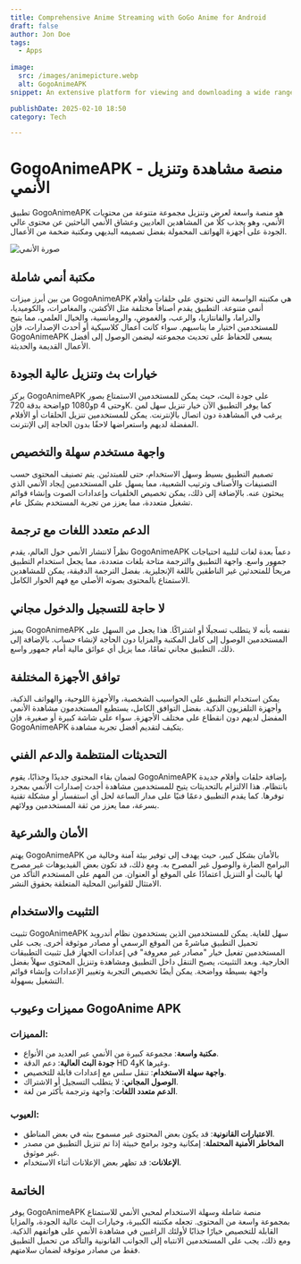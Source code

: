 ```yaml
---
title: Comprehensive Anime Streaming with GoGo Anime for Android 
draft: false
author: Jon Doe 
tags:
  - Apps
  
image:
  src: /images/animepicture.webp
  alt: GogoAnimeAPK
snippet: An extensive platform for viewing and downloading a wide range of anime content is offered to anime enthusiasts by the smartphone app GogoAnimeAPK.

publishDate: 2025-02-10 18:50
category: Tech

---
```


# GogoAnimeAPK - منصة مشاهدة وتنزيل الأنمي

تطبيق GogoAnimeAPK هو منصة واسعة لعرض وتنزيل مجموعة متنوعة من محتويات الأنمي، وهو يجذب كلًا من المشاهدين العاديين وعشاق الأنمي الباحثين عن محتوى عالي الجودة على أجهزة الهواتف المحمولة بفضل تصميمه البديهي ومكتبة ضخمة من الأعمال.

![صورة الأنمي](/images/animepicture.webp )

## مكتبة أنمي شاملة

من بين أبرز ميزات GogoAnimeAPK هي مكتبته الواسعة التي تحتوي على حلقات وأفلام أنمي متنوعة. التطبيق يقدم أصنافاً مختلفة مثل الأكشن، والمغامرات، والكوميديا، والدراما، والفانتازيا، والرعب، والغموض، والرومانسية، والخيال العلمي، مما يتيح للمستخدمين اختيار ما يناسبهم. سواء كانت أعمال كلاسيكية أو أحدث الإصدارات، فإن GogoAnimeAPK يسعى للحفاظ على تحديث مجموعته ليضمن الوصول إلى أفضل الأعمال القديمة والحديثة.

## خيارات بث وتنزيل عالية الجودة

يركز GogoAnimeAPK على جودة البث، حيث يمكن للمستخدمين الاستمتاع بصور واضحة بدقة 720p و1080p وحتى 4K. كما يوفر التطبيق الآن خيار تنزيل سهل لمن يرغب في المشاهدة دون اتصال بالإنترنت. يمكن للمستخدمين تنزيل الحلقات أو الأفلام المفضلة لديهم واستعراضها لاحقًا بدون الحاجة إلى الإنترنت.

## واجهة مستخدم سهلة والتخصيص

تصميم التطبيق بسيط وسهل الاستخدام، حتى للمبتدئين. يتم تصنيف المحتوى حسب التصنيفات والأصناف وترتيب الشعبية، مما يسهل على المستخدمين إيجاد الأنمي الذي يبحثون عنه. بالإضافة إلى ذلك، يمكن تخصيص الخلفيات وإعدادات الصوت وإنشاء قوائم تشغيل متعددة، مما يعزز من تجربة المستخدم بشكل عام.

## الدعم متعدد اللغات مع ترجمة

نظراً لانتشار الأنمي حول العالم، يقدم GogoAnimeAPK دعماً بعدة لغات لتلبية احتياجات جمهور واسع. واجهة التطبيق والترجمة متاحة بلغات متعددة، مما يجعل استخدام التطبيق مريحاً للمتحدثين غير الناطقين باللغة الإنجليزية. بفضل الترجمة الدقيقة، يمكن للمشاهدين الاستمتاع بالمحتوى بصوته الأصلي مع فهم الحوار الكامل.

## لا حاجة للتسجيل والدخول مجاني

يميز GogoAnimeAPK نفسه بأنه لا يتطلب تسجيلًا أو اشتراكًا. هذا يجعل من السهل على المستخدمين الوصول إلى كامل المكتبة والمزايا دون الحاجة لإنشاء حساب. بالإضافة إلى ذلك، التطبيق مجاني تمامًا، مما يزيل أي عوائق مالية أمام جمهور واسع.

## توافق الأجهزة المختلفة

يمكن استخدام التطبيق على الحواسيب الشخصية، والأجهزة اللوحية، والهواتف الذكية، وأجهزة التلفزيون الذكية. بفضل التوافق الكامل، يستطيع المستخدمون مشاهدة الأنمي المفضل لديهم دون انقطاع على مختلف الأجهزة. سواء على شاشة كبيرة أو صغيرة، فإن GogoAnimeAPK يتكيف لتقديم أفضل تجربة مشاهدة.

## التحديثات المنتظمة والدعم الفني

لضمان بقاء المحتوى جديدًا وجذابًا، يقوم GogoAnimeAPK بإضافة حلقات وأفلام جديدة بانتظام. هذا الالتزام بالتحديثات يتيح للمستخدمين مشاهدة أحدث إصدارات الأنمي بمجرد توفرها. كما يقدم التطبيق دعمًا فنيًا على مدار الساعة لحل أي استفسار أو مشكلة تقنية بسرعة، مما يعزز من ثقة المستخدمين وولائهم.

## الأمان والشرعية

يهتم GogoAnimeAPK بالأمان بشكل كبير، حيث يهدف إلى توفير بيئة آمنة وخالية من البرامج الضارة والوصول غير المصرح به. ومع ذلك، قد تكون بعض الفيديوهات غير مصرح لها بالبث أو التنزيل اعتمادًا على الموقع أو العنوان. من المهم على المستخدم التأكد من الامتثال للقوانين المحلية المتعلقة بحقوق النشر.

## التثبيت والاستخدام

تثبيت GogoAnimeAPK سهل للغاية. يمكن للمستخدمين الذين يستخدمون نظام أندرويد تحميل التطبيق مباشرةً من الموقع الرسمي أو مصادر موثوقة أخرى. يجب على المستخدمين تفعيل خيار "مصادر غير معروفة" في إعدادات الجهاز قبل تثبيت التطبيقات الخارجية. وبعد التثبيت، يصبح التنقل داخل التطبيق ومشاهدة وتنزيل المحتوى سهلاً بفضل واجهة بسيطة وواضحة. يمكن أيضًا تخصيص التجربة وتغيير الإعدادات وإنشاء قوائم التشغيل بسهولة.

## مميزات وعيوب GogoAnime APK

### المميزات:
- **مكتبة واسعة**: مجموعة كبيرة من الأنمي عبر العديد من الأنواع.
- **جودة البث العالية**: دعم الدقة HD و4K وغيرها.
- **واجهة سهلة الاستخدام**: تنقل سلس مع إعدادات قابلة للتخصيص.
- **الوصول المجاني**: لا يتطلب التسجيل أو الاشتراك.
- **الدعم متعدد اللغات**: واجهة وترجمة بأكثر من لغة.

### العيوب:
- **الاعتبارات القانونية**: قد يكون بعض المحتوى غير مسموح ببثه في بعض المناطق.
- **المخاطر الأمنية المحتملة**: إمكانية وجود برامج خبيثة إذا تم تنزيل التطبيق من مصدر غير موثوق.
- **الإعلانات**: قد تظهر بعض الإعلانات أثناء الاستخدام.

## الخاتمة

يوفر GogoAnimeAPK منصة شاملة وسهلة الاستخدام لمحبي الأنمي للاستمتاع بمجموعة واسعة من المحتوى. تجعله مكتبته الكبيرة، وخيارات البث عالية الجودة، والمزايا القابلة للتخصيص خيارًا جذابًا لأولئك الراغبين في مشاهدة الأنمي على هواتفهم الذكية. ومع ذلك، يجب على المستخدمين الانتباه إلى الجوانب القانونية والتأكد من تحميل التطبيق فقط من مصادر موثوقة لضمان سلامتهم.